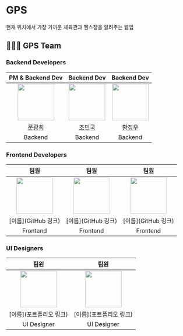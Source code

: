# GPS
현재 위치에서 가장 가까운 체육관과 헬스장을 알려주는 웹앱

## 🙆🏼‍♂️ GPS Team
### Backend Developers
|PM & Backend Dev|Backend Dev|Backend Dev|
|:---:|:---:|:---:|
|<img src="https://avatars.githubusercontent.com/u/145955453?v=4" width="100">|<img src="https://avatars.githubusercontent.com/u/83564922?v=4" width="100">|<img src="https://avatars.githubusercontent.com/u/108311766?v=4" width="100">|
|[문광희](https://github.com/MoonGwangHee)|[조민국](https://github.com/adward27)|[황정우](https://github.com/Tory99)|
|Backend|Backend|Backend|

### Frontend Developers
|팀원|팀원|팀원|
|:---:|:---:|:---:|
|<img src="/api/placeholder/100/100" width="100">|<img src="/api/placeholder/100/100" width="100">|<img src="/api/placeholder/100/100" width="100">|
|[이름](GitHub 링크)|[이름](GitHub 링크)|[이름](GitHub 링크)|
|Frontend|Frontend|Frontend|

### UI Designers
|팀원|팀원|
|:---:|:---:|
|<img src="/api/placeholder/100/100" width="100">|<img src="/api/placeholder/100/100" width="100">|
|[이름](포트폴리오 링크)|[이름](포트폴리오 링크)|
|UI Designer|UI Designer|
